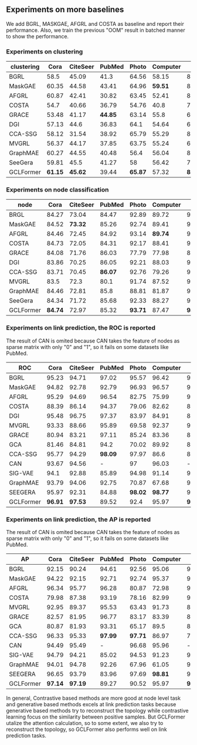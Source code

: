 ## Experiments on more baselines

We add BGRL, MASKGAE, AFGRL and COSTA as baseline and report their performance. Also, we train the previous "OOM" result in batched manner to show the performance.

### Experiments on clustering

| clustering | Cora  | CiteSeer | PubMed | Photo | Computer | CS    | Physics | Mean   |
|------------|-------|----------|--------|-------|----------|-------|---------|--------|
| BGRL       | 58.5  | 45.09    | 41.3   | 64.56 | 58.15    | 83.28 | 76.91   | 61.11  |
| MaskGAE    | 60.35 | 44.58    | 43.41  | 64.96 | __59.51__    | 82.89 | 76.78   | 61.78  |
| AFGRL      | 60.87 | 42.41    | 30.82  | 63.45 | 52.41    | 82    | 75.22   | 58.17  |
| COSTA      | 54.7  | 40.66    | 36.79  | 54.76 | 40.8     | 77.95 | 67.42   | 53.30  |
| GRACE      | 53.48 | 41.17    | __44.85__  | 63.14 | 55.8     | 66.4  | 65.34   | 55.74  |
| DGI        | 57.13 | 44.6     | 36.83  | 64.1  | 54.64    | 68.79 | 62.87   | 55.57  |
| CCA-SSG    | 58.12 | 31.54    | 38.92  | 65.79 | 55.29    | 80.53 | 75.62   | 57.97  |
| MVGRL      | 56.37 | 44.17    | 37.85  | 63.75 | 55.24    | 69.32 | 67.95   | 56.38  |
| GraphMAE   | 60.27 | 44.55    | 40.48  | 56.4  | 56.04    | 80.3  | 73.54   | 58.80  |
| SeeGera    | 59.81 | 45.5     | 41.27  | 58    | 56.42    | 76.6  | 77.32   | 59.27  |
| GCLFormer  | __61.15__ | __45.62__    | 39.44  | __65.87__ | 57.32    | __88.71__ | __77.6__    | __62.24__  |


### Experiments on node classification

| node      | Cora  | CiteSeer | PubMed | Photo | Computer | CS    | Physics | Mean   |
|-----------|-------|----------|--------|-------|----------|-------|---------|--------|
| BRGL      | 84.27 | 73.04    | 84.47  | 92.89 | 89.72    | 93.97 | 95.64   | 87.71  |
| MaskGAE   | 84.52 | __73.32__    | 85.26  | 92.74 | 89.41    | 93.46 | 95.82   | 87.79  |
| AFGRL     | 84.46 | 72.45    | 84.92  | 93.14 | __89.74__    | 93.16 | 95.32   | 87.60  |
| COSTA     | 84.73 | 72.05    | 84.31  | 92.17 | 88.41    | 92.73 | 95.41   | 87.12  |
| GRACE     | 84.08 | 71.76    | 86.03  | 77.79 | 77.98    | 89.65 | 94.82   | 83.16  |
| DGI       | 83.86 | 70.25    | 86.05  | 92.21 | 88.03    | 90.36 | 94.71   | 86.50  |
| CCA-SSG   | 83.71 | 70.45    | __86.07__  | 92.76 | 79.26    | 93.18 | 95.7    | 85.88  |
| MVGRL     | 83.5  | 72.3     | 80.1   | 91.74 | 87.52    | 92.11 | 95.28   | 86.08  |
| GraphMAE  | 84.46 | 72.81    | 85.8   | 88.81 | 81.87    | 92.69 | 95.53   | 86.00  |
| SeeGera   | 84.34 | 71.72    | 85.68  | 92.33 | 88.27    | 93.79 | 95.79   | 87.42  |
| GCLFormer | __84.74__ | 72.97    | 85.32  | __93.71__ | 87.47    | __94.87__ | __95.98__   | __87.87__  |



### Experiments on link prediction, the ROC is reported

The result of CAN is omited because CAN takes the feature of nodes as sparse matrix with only "0" and "1", so it fails on some datasets like PubMed.

| ROC       | Cora  | CiteSeer | PubMed | Photo | Computer | CS    | Physics | Mean   |
|-----------|-------|----------|--------|-------|----------|-------|---------|--------|
| BGRL      | 95.23 | 94.71    | 97.02  | 95.57 | 96.42    | 95.06 | 92.02   | 95.15  |
| MaskGAE   | 94.82 | 92.78    | 92.79  | 96.93 | 96.57    | 96.69 | 97.15   | 95.39  |
| AFGRL     | 95.29 | 94.69    | 96.54  | 82.75 | 75.99    | 94.81 | 94.52   | 90.66  |
| COSTA     | 88.39 | 86.14    | 94.37  | 79.06 | 82.62    | 88.55 | 87.26   | 86.63  |
| DGI       | 95.48 | 96.75    | 97.37  | 83.97 | 84.91    | 84.57 | 92.79   | 90.83  |
| MVGRL     | 93.33 | 88.66    | 95.89  | 69.58 | 92.37    | 91.45 | 87.92   | 88.46  |
| GRACE     | 80.94 | 83.21    | 97.11  | 85.24 | 83.36    | 87.67 | 84.57   | 86.01  |
| GCA       | 81.46 | 84.81    | 94.2   | 70.02 | 89.92    | 84.35 | 85.75   | 84.36  |
| CCA-SSG   | 95.77 | 94.29    | __98.09__  | 97.97 | 86.6     | 83.34 | 98.6    | 93.52  |
| CAN       | 93.67 | 94.56    | -      | 97    | 96.03    | -     | -       | -      |
| SIG-VAE   | 94.1  | 92.88    | 85.89  | 94.98 | 91.14    | 95.26 | 96.47   | 92.96  |
| GraphMAE  | 93.79 | 94.06    | 92.75  | 70.87 | 67.68    | 95.58 | 95.95   | 87.24  |
| SEEGERA   | 95.97 | 92.31    | 84.88  | __98.02__ | __98.77__    | 97.87 | 97.24   | 95.01  |
| GCLFormer | __96.91__ | __97.53__    | 89.52  | 92.4  | 95.97    | __98.88__ | __99.19__   | __95.77__  |


### Experiments on link prediction, the AP is reported

The result of CAN is omited because CAN takes the feature of nodes as sparse matrix with only "0" and "1", so it fails on some datasets like PubMed.

| AP        | Cora  | CiteSeer | PubMed | Photo | Computer | CS    | Physics | Mean   |
|-----------|-------|----------|--------|-------|----------|-------|---------|--------|
| BGRL      | 92.15 | 90.24    | 94.61  | 92.56 | 95.06    | 91.53 | 89.47   | 92.23  |
| MaskGAE   | 94.22 | 92.15    | 92.71  | 92.74 | 95.37    | 96.8  | 97.18   | 94.45  |
| AFGRL     | 96.34 | 95.77    | 96.28  | 80.87 | 72.98    | 94.97 | 95.32   | 90.36  |
| COSTA     | 79.98 | 87.38    | 93.19  | 78.16 | 82.99    | 90.34 | 91.28   | 86.19  |
| MVGRL     | 92.95 | 89.37    | 95.53  | 63.43 | 91.73    | 89.14 | 86.47   | 86.95  |
| GRACE     | 82.57 | 81.95    | 96.77  | 83.17 | 83.39    | 86.84 | 83.39   | 85.44  |
| GCA       | 80.87 | 81.93    | 93.31  | 65.17 | 89.5     | 83.24 | 82.86   | 82.41  |
| CCA-SSG   | 96.33 | 95.33    | __97.99__  | __97.71__ | 86.97    | 76.31 | 98.57   | 92.74  |
| CAN       | 94.49 | 95.49    | -      | 96.68 | 95.96    | -     | -       | -      |
| SIG-VAE   | 94.79 | 94.21    | 85.02  | 94.53 | 91.23    | 94.93 | 96.28   | 93.00  |
| GraphMAE  | 94.01 | 94.78    | 92.26  | 67.96 | 61.05    | 94.6  | 95.22   | 85.70  |
| SEEGERA   | 96.65 | 93.79    | 83.96  | 97.69 | __98.81__    | 97.12 | 98.12   | 95.16  |
| GCLFormer | __97.14__ | __97.19__    | 89.27  | 90.52 | 95.97    | __98.07__ | __99.4__    | __95.37__  |

In general, Contrastive based methods are more good at node level task and generative based methods excels at link prediction tasks because generative based methods try to reconstruct the topology while contrastive learning focus on the similarity between positive samples. But GCLFormer utalize the attention calculation, so to some extent, we also try to reconstruct the topology, so GCLFormer also performs well on link prediction tasks.